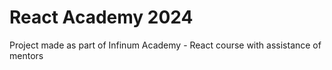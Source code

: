 # React Academy 2024
Project made as part of Infinum Academy - React course with assistance of mentors
